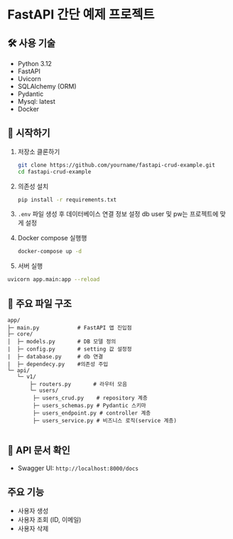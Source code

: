 ﻿# FastAPI 간단 예제 프로젝트

## 🛠️ 사용 기술
- Python 3.12
- FastAPI
- Uvicorn
- SQLAlchemy (ORM)
- Pydantic
- Mysql: latest
- Docker

## 🚀 시작하기
1. 저장소 클론하기
   ```bash
   git clone https://github.com/yourname/fastapi-crud-example.git
   cd fastapi-crud-example
   ```
2. 의존성 설치
   ```bash
   pip install -r requirements.txt
   ```
3. `.env` 파일 생성 후 데이터베이스 연결 정보 설정
   db user 및 pw는 프로젝트에 맞게 설정

4. Docker compose 실행행
   ```bash
   docker-compose up -d
   ```
5.  서버 실행
   ```bash
   uvicorn app.main:app --reload
   ```

## 📂 주요 파일 구조
```
app/
├─ main.py            # FastAPI 앱 진입점
├─ core/
│  ├─ models.py       # DB 모델 정의
|  ├─ config.py       # setting 값 설정정
|  ├─ database.py     # db 연결
|  ├─ dependecy.py    #의존성 주입
└─ api/
   └─ v1/
       ├─ routers.py       # 라우터 모음
       └─ users/
        ├─ users_crud.py    # repository 계층
        ├─ users_schemas.py # Pydantic 스키마
        ├─ users_endpoint.py # controller 계층
        ├─ users_service.py # 비즈니스 로직(service 계층)
        
```

## 🎉 API 문서 확인
- Swagger UI: `http://localhost:8000/docs`

## 주요 기능
- 사용자 생성
- 사용자 조회 (ID, 이메일)
- 사용자 삭제
